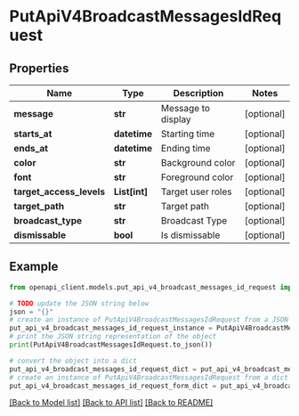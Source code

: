 # PutApiV4BroadcastMessagesIdRequest


## Properties

Name | Type | Description | Notes
------------ | ------------- | ------------- | -------------
**message** | **str** | Message to display | [optional] 
**starts_at** | **datetime** | Starting time | [optional] 
**ends_at** | **datetime** | Ending time | [optional] 
**color** | **str** | Background color | [optional] 
**font** | **str** | Foreground color | [optional] 
**target_access_levels** | **List[int]** | Target user roles | [optional] 
**target_path** | **str** | Target path | [optional] 
**broadcast_type** | **str** | Broadcast Type | [optional] 
**dismissable** | **bool** | Is dismissable | [optional] 

## Example

```python
from openapi_client.models.put_api_v4_broadcast_messages_id_request import PutApiV4BroadcastMessagesIdRequest

# TODO update the JSON string below
json = "{}"
# create an instance of PutApiV4BroadcastMessagesIdRequest from a JSON string
put_api_v4_broadcast_messages_id_request_instance = PutApiV4BroadcastMessagesIdRequest.from_json(json)
# print the JSON string representation of the object
print(PutApiV4BroadcastMessagesIdRequest.to_json())

# convert the object into a dict
put_api_v4_broadcast_messages_id_request_dict = put_api_v4_broadcast_messages_id_request_instance.to_dict()
# create an instance of PutApiV4BroadcastMessagesIdRequest from a dict
put_api_v4_broadcast_messages_id_request_form_dict = put_api_v4_broadcast_messages_id_request.from_dict(put_api_v4_broadcast_messages_id_request_dict)
```
[[Back to Model list]](../README.md#documentation-for-models) [[Back to API list]](../README.md#documentation-for-api-endpoints) [[Back to README]](../README.md)


